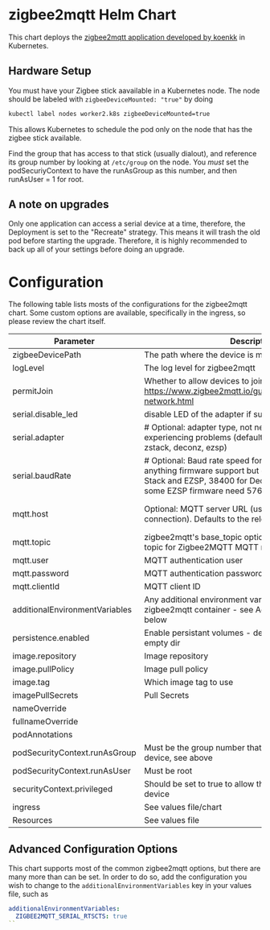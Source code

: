 # zigbee2mqtt Helm Chart

This chart deploys the [zigbee2mqtt application developed by koenkk](https://github.com/Koenkk/zigbee2mqtt) in Kubernetes.

## Hardware Setup

You must have your Zigbee stick aavailable in a Kubernetes node.  The node should be labeled with `zigbeeDeviceMounted: "true"` by doing 

```sh
kubectl label nodes worker2.k8s zigbeeDeviceMounted=true
```

This allows Kubernetes to schedule the pod only on the node that has the zigbee stick available.

Find the group that has access to that stick (usually dialout), and reference its group number by looking at `/etc/group` on the node.  You _must_ set the podSecuriyContext to have the runAsGroup as this number, and then runAsUser = 1 for root.

## A note on upgrades

Only one application can access a serial device at a time, therefore, the Deployment is set to the "Recreate" strategy.  This means it will trash the old pod before starting the upgrade.  Therefore, it is highly recommended to back up all of your settings before doing an upgrade.

# Configuration

The following table lists mosts of the configurations for the zigbee2mqtt chart.  Some custom options are available, specifically in the ingress, so please review the chart itself.


| Parameter | Description | Default |
| --------- | ----------- | ------- |
| zigbeeDevicePath | The path where the device is mounted | /dev/zigbee |
| logLevel | The log level for zigbee2mqtt | debug |
| permitJoin | Whether to allow devices to join the network. See https://www.zigbee2mqtt.io/guide/configuration/zigbee-network.html | false |
| serial.disable_led | disable LED of the adapter if supported (default: false) | false |
| serial.adapter | # Optional: adapter type, not needed unless you are experiencing problems (default: shown below, options: zstack, deconz, ezsp) | null |
| serial.baudRate | # Optional: Baud rate speed for serial port, this can be anything firmware support but default is 115200 for Z-Stack and EZSP, 38400 for Deconz, however note that some EZSP firmware need 57600. |  115200 |
| mqtt.host | Optional: MQTT server URL (use mqtts:// for SSL/TLS connection). Defaults to the release name + "-mqtt" | mqtt://{{ .Release.Name }}-mqtt |
| mqtt.topic | zigbee2mqtt's base_topic option: "Optional: MQTT base topic for Zigbee2MQTT MQTT messages" | zigbee2mqtt |
| mqtt.user | MQTT authentication user | mosquitto |
| mqtt.password | MQTT authentication password | mosquitto |
| mqtt.clientId | MQTT client ID | zigbee2mqtt |
| additionalEnvironmentVariables | Any additional environment variables to pass into the zigbee2mqtt container - see Advanced Configuration below | {} |
| persistence.enabled | Enable persistant volumes - default of false uses an empty dir | false |
| image.repository | Image repository | koenkk/zigbee2mqtt |
| image.pullPolicy | Image pull policy | IfNotPresent |
| image.tag | Which image tag to use | latest |
| imagePullSecrets | Pull Secrets | [] |
| nameOverride | | "" |
| fullnameOverride | | "" |
| podAnnotations | | {} | 
| podSecurityContext.runAsGroup | Must be the group number that has access to the USB device, see above | 18 |
| podSecurityContext.runAsUser | Must be root | 1 |
| securityContext.privileged | Should be set to true to allow the pod to mount the device | true |
| ingress | See values file/chart | enabled: false |
| Resources | See values file | {} | 


## Advanced Configuration Options

This chart supports most of the common zigbee2mqtt options, but there are many more than can be set.  In order to do so, add the configuration you wish to change to the `additionalEnvironmentVariables` key in your values file, such as 

```yaml
additionalEnvironmentVariables:
  ZIGBEE2MQTT_SERIAL_RTSCTS: true
``


